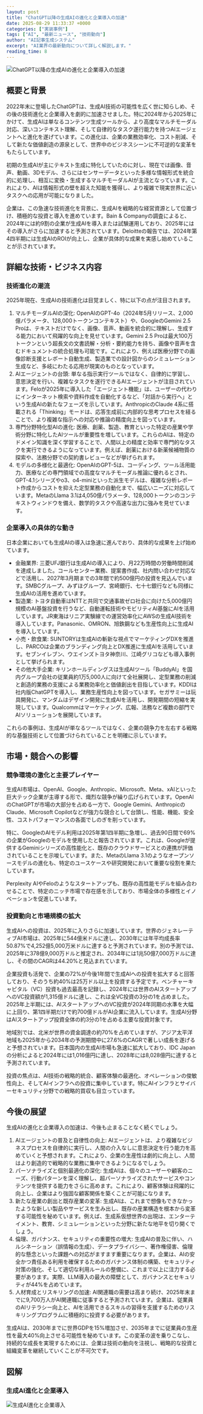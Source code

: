 ```yaml
---
layout: post
title: "ChatGPT以降の生成AIの進化と企業導入の加速"
date: 2025-08-29 11:33:37 +0000
categories: ["実装事例"]
tags: ["AI", "最新ニュース", "技術動向"]
author: "AI記事生成システム"
excerpt: "AI業界の最新動向について詳しく解説します。"
reading_time: 8
---
```



![ChatGPT以降の生成AIの進化と企業導入の加速](/assets/images/posts/2025-08-29-2-chatgptai-title.jpg)

## 概要と背景

2022年末に登場したChatGPTは、生成AI技術の可能性を広く世に知らしめ、その後の技術進化と企業導入を劇的に加速させました。特に2024年から2025年にかけて、生成AIは単なるコンテンツ生成ツールから、より高度なマルチモーダル対応、深いコンテキスト理解、そして自律的なタスク遂行能力を持つAIエージェントへと進化を遂げています。この進化は、企業の業務効率化、コスト削減、そして新たな価値創造の源泉として、世界中のビジネスシーンに不可逆的な変革をもたらしています。

初期の生成AIが主にテキスト生成に特化していたのに対し、現在では画像、音声、動画、3Dモデル、さらにはセンサーデータといった多様な情報形式を統合的に処理し、相互に変換・生成するマルチモーダルAIが主流となっています。これにより、AIは情報形式の壁を超えた知能を獲得し、より複雑で現実世界に近いタスクへの応用が可能になりました。

企業は、この急速な技術進化を背景に、生成AIを戦略的な経営資源として位置づけ、積極的な投資と導入を進めています。Bain & Companyの調査によると、2024年には約9割の企業が生成AIを導入または試験運用しており、2025年にはその導入がさらに加速すると予測されています。Deloitteの報告では、2024年第4四半期には生成AIのROIが向上し、企業が具体的な成果を実感し始めていることが示されています。

## 詳細な技術・ビジネス内容

### 技術進化の潮流

2025年現在、生成AIの技術進化は目覚ましく、特に以下の点が注目されます。

1.  マルチモーダルAIの深化: OpenAIのGPT-4o（2024年5月リリース、2,000億パラメータ、128,000トークンコンテキスト）や、GoogleのGemini 2.5 Proは、テキストだけでなく、画像、音声、動画を統合的に理解し、生成する能力において飛躍的な向上を見せています。Gemini 2.5 Proは最大100万トークンという超長文の文書読解・分析・要約能力を持ち、画像や音声を含むドキュメントの統合処理も可能です。これにより、例えば医療分野での画像診断支援とレポート自動生成、製造業での設計図からのシミュレーション生成など、多岐にわたる応用が現実のものとなっています。
2.  AIエージェントの台頭: 単なる指示実行ツールではなく、自律的に学習し、意思決定を行い、複雑なタスクを遂行できるAIエージェントが注目されています。Feloが2025年に導入した「エージェント機能」は、ユーザーの代わりにインターネット検索や資料作成を自動化するなど、「対話から実行へ」という生成AIの新たなフェーズを示しています。AnthropicのClaude 4系に搭載される「Thinking」モードは、応答生成前に内部的な思考プロセスを経ることで、より複雑な指示への対応や推論の精度向上を図っています。
3.  専門分野特化型AIの進化: 医療、創薬、製造、教育といった特定の産業や学術分野に特化したAIツールが重要性を増しています。これらのAIは、特定のドメイン知識を深く学習することで、人間以上の精度と効率で専門的なタスクを実行できるようになっています。例えば、創薬における新薬候補物質の探索や、法務分野での契約書レビューなどが挙げられます。
4.  モデルの多様化と最適化: OpenAIのGPT-5は、コーディング、ツール活用能力、医療などの専門領域での高度なマルチモーダル推論に優れるとされ、GPT-4.1シリーズやo3、o4-miniといった派生モデルは、複雑な分析レポート作成からコストを抑えた定型業務の自動化まで、幅広いニーズに対応しています。MetaのLlama 3.1は4,050億パラメータ、128,000トークンのコンテキストウィンドウを備え、数学的タスクや高速な出力に強みを見せています。

### 企業導入の具体的な動き

日本企業においても生成AIの導入は急速に進んでおり、具体的な成果を上げ始めています。

*   金融業界: 三菱UFJ銀行は生成AIの導入により、月22万時間の労働時間削減を達成しました。コールセンター業務、提案書作成、社内問い合わせ対応などで活用し、2027年3月期までの3年間で約500億円の投資を見込んでいます。SMBCグループ、みずほグループ、宮崎銀行、七十七銀行なども同様に生成AIの活用を進めています。
*   製造業: トヨタ自動車はNTTと共同で交通事故ゼロ社会に向けた5,000億円規模のAI基盤投資を行うなど、自動運転技術やモビリティAI基盤にAIを活用しています。JR東海はリニア実験線での運営効率化にAWSの生成AI技術を導入しています。Panasonic、OMRON、旭鉄鋼なども生産性向上に生成AIを導入しています。
*   小売・飲食業: SUNTORYは生成AIの斬新な視点でマーケティングDXを推進し、PARCOは企業のブランディング向上とDX推進に生成AIを活用しています。セブンイレブン、ウエインズトヨタ神奈川、江崎グリコなども導入事例として挙げられます。
*   その他大手企業: キリンホールディングスは生成AIツール「BuddyAI」を国内グループ会社の従業員約1万5,000人に向けて全社展開し、定型業務の削減と創造的業務の支援による業務効率化と価値創出を目指しています。KDDIは社内版ChatGPTを導入し、業務生産性向上を図っています。セガサミーは玩具開発に、マンダムはデザイン開発に生成AIを活用し、開発期間の短縮を実現しています。Qualcommはマーケティング、広報、法務など複数の部門でAIソリューションを展開しています。

これらの事例は、生成AIが単なるツールではなく、企業の競争力を左右する戦略的な基盤技術として位置づけられていることを明確に示しています。

## 市場・競合への影響

### 競争環境の激化と主要プレイヤー

生成AI市場は、OpenAI、Google、Anthropic、Microsoft、Meta、xAIといった巨大テック企業が主導する形で、熾烈な競争が繰り広げられています。OpenAIのChatGPTが市場の大部分を占める一方で、Google Gemini、AnthropicのClaude、Microsoft Copilotなどが強力な競合として台頭し、性能、機能、安全性、コストパフォーマンスの各面でしのぎを削っています。

特に、GoogleのAIモデル利用は2025年第1四半期に急増し、過去90日間で69%の企業がGoogleのモデルを使用したと報告されています。これは、Googleが提供するGeminiシリーズの高性能化と、既存のクラウドサービスとの連携が評価されていることを示唆しています。また、MetaのLlama 3.1のようなオープンソースモデルの進化も、特定のユースケースや研究開発において重要な役割を果たしています。

Perplexity AIやFeloのようなスタートアップも、既存の高性能モデルを組み合わせることで、特定のニッチ市場で存在感を示しており、市場全体の多様性とイノベーションを促進しています。

### 投資動向と市場規模の拡大

生成AIへの投資は、2025年に入りさらに加速しています。世界のジェネレーティブAI市場は、2025年に544億米ドルに達し、2030年には年平均成長率50.87%で4,252億5,000万米ドルに達すると予測されています。別の予測では、2025年に378億9,000万ドルと推定され、2034年には1兆50億7,000万ドルに達し、その間のCAGRは44.20%と見込まれています。

企業投資も活発で、企業の72%が今後1年間で生成AIへの投資を拡大すると回答しており、そのうち約40%は25万ドル以上を投資する予定です。ベンチャーキャピタル（VC）投資も過去最高を記録し、2024年には世界のAIスタートアップへのVC投資額が1,315億ドルに達し、これは全VC投資の3分の1を占めました。2025年上半期には、AIスタートアップへのVC投資が2024年同期の水準を大幅に上回り、第1四半期だけで約700億ドルがAI企業に流入しています。生成AI分野はAIスタートアップ投資全体の約3分の1を占める主要な投資対象です。

地域別では、北米が世界の資金調達の約70%を占めていますが、アジア太平洋地域も2025年から2034年の予測期間中に27.6%のCAGRで著しい成長を遂げると予想されています。日本国内の生成AI市場も急速に拡大しており、IDC Japanの分析によると2024年には1,016億円に達し、2028年には8,028億円に達すると予測されています。

投資の焦点は、AI技術の戦略的統合、顧客体験の最適化、オペレーションの俊敏性向上、そしてAIインフラへの投資に集中しています。特にAIインフラとサイバーセキュリティ分野での戦略的買収も目立っています。

## 今後の展望

生成AIの進化と企業導入の加速は、今後も止まることなく続くでしょう。

1.  AIエージェントの普及と自律性の向上: AIエージェントは、より複雑なビジネスプロセスを自律的に実行し、人間の介入なしに意思決定を行う能力を高めていくと予想されます。これにより、企業の生産性は劇的に向上し、人間はより創造的で戦略的な業務に集中できるようになるでしょう。
2.  パーソナライズと個別最適化の深化: 生成AIは、個々のユーザーや顧客のニーズ、行動パターンを深く理解し、超パーソナライズされたサービスやコンテンツを提供する能力をさらに高めます。これにより、顧客体験は飛躍的に向上し、企業はより強固な顧客関係を築くことが可能になります。
3.  新たな産業の創出と既存産業の変革: 生成AIは、これまで想像もできなかったような新しい製品やサービスを生み出し、既存の産業構造を根本から変革する可能性を秘めています。例えば、生成系仮想世界の出現は、エンターテイメント、教育、シミュレーションといった分野に新たな地平を切り開くでしょう。
4.  倫理、ガバナンス、セキュリティの重要性の増大: 生成AIの普及に伴い、ハルシネーション（誤情報の生成）、データプライバシー、著作権侵害、倫理的な懸念といった課題への対応がますます重要になります。企業は、AIの安全かつ責任ある利用を確保するためのガバナンス体制の構築、セキュリティ対策の強化、そして適切な利用ルールの整備に、これまで以上に注力する必要があります。実際、LLM導入の最大の障壁として、ガバナンスとセキュリティが44%を占めています。
5.  人材育成とリスキリングの加速: AI関連職の需要は高まり続け、2025年末までに9,700万人がAI関連職に従事すると予測されています。企業は、従業員のAIリテラシー向上と、AIを活用できるスキルの習得を支援するためのリスキリングプログラムに積極的に投資する必要があります。

生成AIは、2030年までに世界GDPを15%増加させ、2035年までに従業員の生産性を最大40%向上させる可能性を秘めています。この変革の波を乗りこなし、持続的な成長を実現するためには、企業は技術の動向を注視し、戦略的な投資と組織変革を継続していくことが不可欠です。


## 図解

### 生成AI進化と企業導入

![生成AI進化と企業導入](/assets/images/posts/2025-08-29-2-chatgptai-mermaid-1.jpg)

